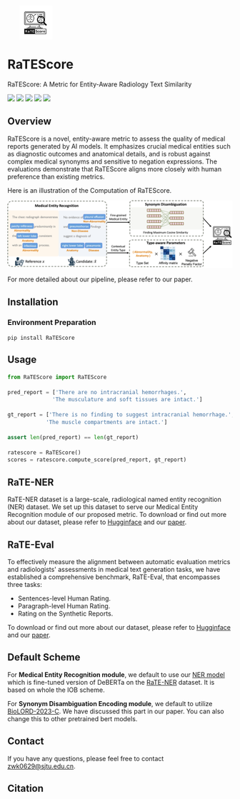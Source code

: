 <div style="text-align: center; width: 20%;">
    <a target="_blank">
        <img src="figure/logo.png" alt="logo" style="width: 15%; min-width: 75px; display: block; margin-left: auto;">
    </a>
</div>


# RaTEScore
RaTEScore: A Metric for Entity-Aware Radiology Text Similarity

<div style='display:flex; gap: 0.25rem; '>
<a href='https://angelakeke.github.io/RaTEScore/'><img src='https://img.shields.io/badge/website-URL-blueviolet'></a>
<a href='https://huggingface.co/Angelakeke/RaTE-NER'><img src='https://img.shields.io/badge/RaTENER-Model&Demo-blue'></a>
<a href='https://huggingface.co/datasets/Angelakeke/RaTE-NER'><img src='https://img.shields.io/badge/RaTENER-Dataset-blue'></a>
<a href='https://huggingface.co/datasets/Angelakeke/RaTE-Eval'><img src='https://img.shields.io/badge/RaTEEval-Benchmark-green'></a> 
<a href=''><img src='https://img.shields.io/badge/Paper-PDF-red'></a>
</div>

## Overview

RaTEScore is a novel, entity-aware metric to assess the quality of medical reports generated by AI models. It emphasizes crucial medical entities such as diagnostic outcomes and anatomical details, and is robust against complex medical synonyms and sensitive to negation expressions. The evaluations demonstrate that RaTEScore aligns more closely with human preference than existing metrics.


Here is an illustration of the Computation of RaTEScore. 

![](./figure/model.png)

For more detailed about our pipeline, please refer to our paper.

## Installation

### Environment Preparation
```
pip install RaTEScore
```

## Usage

```python
from RaTEScore import RaTEScore

pred_report = ['There are no intracranial hemorrhages.',
              'The musculature and soft tissues are intact.']

gt_report = ['There is no finding to suggest intracranial hemorrhage.',
            'The muscle compartments are intact.']

assert len(pred_report) == len(gt_report)

ratescore = RaTEScore()
scores = ratescore.compute_score(pred_report, gt_report)
```

## RaTE-NER

 RaTE-NER dataset is a large-scale, radiological named entity recognition (NER) dataset. We set up this dataset to serve our Medical Entity Recognition module of our proposed metric. To download or find out more about our dataset, please refer to [Hugginface](https://huggingface.co/datasets/Angelakeke/RaTE-NER) and our [paper]().

## RaTE-Eval

To effectively measure the alignment between automatic evaluation metrics and radiologists' assessments in medical text generation tasks, we have established a comprehensive benchmark, RaTE-Eval, that encompasses three tasks:

- Sentences-level Human Rating.
- Paragraph-level Human Rating.
- Rating on the Synthetic Reports.

To download or find out more about our dataset, please refer to [Hugginface](https://huggingface.co/datasets/Angelakeke/RaTE-Eval) and our [paper]().

## Default Scheme

For **Medical Entity Recognition module**, we default to use our [NER model](https://huggingface.co/Angelakeke/RaTE-NER-Deberta) which is fine-tuned version of DeBERTa on the [RaTE-NER](https://huggingface.co/datasets/Angelakeke/RaTE-NER) dataset. It is based on whole the IOB scheme. 

For **Synonym Disambiguation Encoding module**, we default to utilize [BioLORD-2023-C](https://huggingface.co/FremyCompany/BioLORD-2023-C). We have discussed this part in our paper. You can also change this to other pretrained bert models.

## Contact
If you have any questions, please feel free to contact zwk0629@sjtu.edu.cn.

## Citation
```

```
